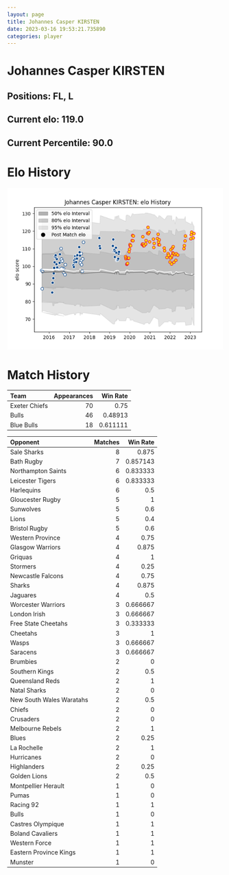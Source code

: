 ```yaml
---  
layout: page  
title: Johannes Casper KIRSTEN  
date: 2023-03-16 19:53:21.735890  
categories: player  
---
```

# Johannes Casper KIRSTEN

## Positions: FL, L

## Current elo: 119.0

## Current Percentile: 90.0

# Elo History


![elo history](history_JohannesCasperKIRSTEN.png)
# Match History


| Team          |   Appearances |   Win Rate |
|:--------------|--------------:|-----------:|
| Exeter Chiefs |            70 |   0.75     |
| Bulls         |            46 |   0.48913  |
| Blue Bulls    |            18 |   0.611111 |

| Opponent                 |   Matches |   Win Rate |
|:-------------------------|----------:|-----------:|
| Sale Sharks              |         8 |   0.875    |
| Bath Rugby               |         7 |   0.857143 |
| Northampton Saints       |         6 |   0.833333 |
| Leicester Tigers         |         6 |   0.833333 |
| Harlequins               |         6 |   0.5      |
| Gloucester Rugby         |         5 |   1        |
| Sunwolves                |         5 |   0.6      |
| Lions                    |         5 |   0.4      |
| Bristol Rugby            |         5 |   0.6      |
| Western Province         |         4 |   0.75     |
| Glasgow Warriors         |         4 |   0.875    |
| Griquas                  |         4 |   1        |
| Stormers                 |         4 |   0.25     |
| Newcastle Falcons        |         4 |   0.75     |
| Sharks                   |         4 |   0.875    |
| Jaguares                 |         4 |   0.5      |
| Worcester Warriors       |         3 |   0.666667 |
| London Irish             |         3 |   0.666667 |
| Free State Cheetahs      |         3 |   0.333333 |
| Cheetahs                 |         3 |   1        |
| Wasps                    |         3 |   0.666667 |
| Saracens                 |         3 |   0.666667 |
| Brumbies                 |         2 |   0        |
| Southern Kings           |         2 |   0.5      |
| Queensland Reds          |         2 |   1        |
| Natal Sharks             |         2 |   0        |
| New South Wales Waratahs |         2 |   0.5      |
| Chiefs                   |         2 |   0        |
| Crusaders                |         2 |   0        |
| Melbourne Rebels         |         2 |   1        |
| Blues                    |         2 |   0.25     |
| La Rochelle              |         2 |   1        |
| Hurricanes               |         2 |   0        |
| Highlanders              |         2 |   0.25     |
| Golden Lions             |         2 |   0.5      |
| Montpellier Herault      |         1 |   0        |
| Pumas                    |         1 |   0        |
| Racing 92                |         1 |   1        |
| Bulls                    |         1 |   0        |
| Castres Olympique        |         1 |   1        |
| Boland Cavaliers         |         1 |   1        |
| Western Force            |         1 |   1        |
| Eastern Province Kings   |         1 |   1        |
| Munster                  |         1 |   0        |
